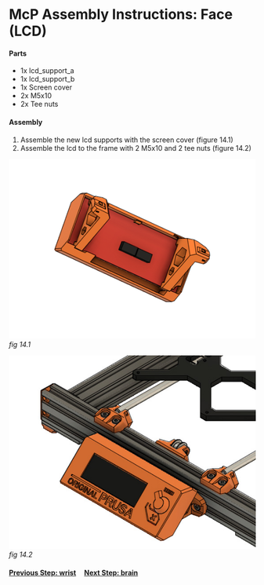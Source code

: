 # McP Assembly Instructions: Face (LCD)

#### Parts  

* 1x lcd_support_a
* 1x lcd_support_b
* 1x Screen cover
* 2x M5x10
* 2x Tee nuts


#### Assembly

1. Assemble the new lcd supports with the screen cover (figure 14.1)
1. Assemble the lcd to the frame with 2 M5x10 and 2 tee nuts (figure 14.2)

![](img/fig14.1.png)\
*fig 14.1*

![](img/fig14.2.jpg)\
*fig 14.2*


#### [Previous Step: wrist](wrist.md) &nbsp;&nbsp;&nbsp; [Next Step: brain](brain.md)
